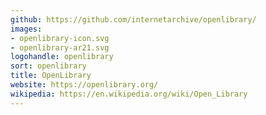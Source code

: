 ```yaml
---
github: https://github.com/internetarchive/openlibrary/
images:
- openlibrary-icon.svg
- openlibrary-ar21.svg
logohandle: openlibrary
sort: openlibrary
title: OpenLibrary
website: https://openlibrary.org/
wikipedia: https://en.wikipedia.org/wiki/Open_Library
---
```

